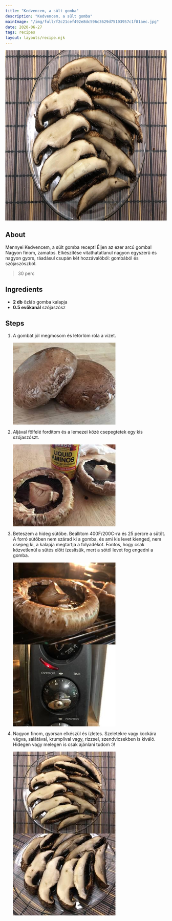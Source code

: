 ```yaml
---
title: "Kedvencem, a sült gomba"
description: "Kedvencem, a sült gomba"
mainImage: "/img/full/f2c21cef492e8dc596c3629d75103957c1f81aec.jpg"
date: 2020-06-27
tags: recipes
layout: layouts/recipe.njk
---
```

                            
<p align="center"><a href="https://cookpad.com/hu/receptek/12997166-kedvencem-a-sult-gomba" rel="Recipe source page"><img width="751" height="532" src="/img/full/f2c21cef492e8dc596c3629d75103957c1f81aec.jpg"/></a></p>

## About
Mennyei Kedvencem, a sült gomba recept! Éljen az ezer arcú gomba! Nagyon finom, zamatos. Elkészítése vitathatatlanul nagyon egyszerű és nagyon gyors, ráadásul csupán két hozzávalóból: gombából és szójaszószból.

> 30 perc 

## Ingredients
* **2 db** őzláb gomba kalapja
* **0.5 evőkanál** szójaszósz

## Steps

1. A gombát jól megmosom és letörlöm róla a vizet.
 
    <p><img width="320" height="256" align="left" src="/img/full/d91f9887b8ab680c636abcf86203160e7316ca03.jpg"/></p><div style="clear: both"/>

2. Aljával fölfelé fordítom és a lemezei közé csepegtetek egy kis szójaszószt.
 
    <p><img width="320" height="256" align="left" src="/img/full/7cfddca30b74426c966c834018220ed54dc438ba.jpg"/></p><div style="clear: both"/>

3. Beteszem a hideg sütőbe. Beállítom 400F/200C-ra és 25 percre a sütőt. A forró sütőben nem szárad ki a gomba, és ami kis levet kienged, nem csepeg ki, a kalapja megtartja a folyadékot. Fontos, hogy csak közvetlenül a sütés előtt ízesítsük, mert a sótól levet fog engedni a gomba.
 
    <p><img width="320" height="256" align="left" src="/img/full/0412066949f3fce01e36e2be9617d319566e1834.jpg"/></p><p><img width="320" height="256" align="left" src="/img/full/762285f987e2a9267e08fa697d02be629a328590.jpg"/></p><div style="clear: both"/>

4. Nagyon finom, gyorsan elkészül és ízletes. Szeletekre vagy kockára vágva, salátával, krumplival vagy, rizzsel, szendvicsekben is kiváló. Hidegen vagy melegen is csak ajánlani tudom :)!
 
    <p><img width="320" height="256" align="left" src="/img/full/240f6c4937b83dab2ead7dd4b5f92597662474db.jpg"/></p><p><img width="320" height="256" align="left" src="/img/full/3f9356cb6ed8d4a171c12b433f1605d1ebbe26b5.jpg"/></p><div style="clear: both"/>

